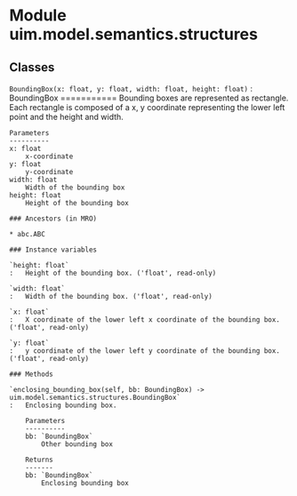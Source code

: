 Module uim.model.semantics.structures
=====================================

Classes
-------

`BoundingBox(x: float, y: float, width: float, height: float)`
:   BoundingBox
    ===========
    Bounding boxes are represented as rectangle.
    Each rectangle is composed of a x, y coordinate representing the lower left point and the height and width.
    
    Parameters
    ----------
    x: float
        x-coordinate
    y: float
        y-coordinate
    width: float
        Width of the bounding box
    height: float
        Height of the bounding box

    ### Ancestors (in MRO)

    * abc.ABC

    ### Instance variables

    `height: float`
    :   Height of the bounding box. ('float', read-only)

    `width: float`
    :   Width of the bounding box. ('float', read-only)

    `x: float`
    :   X coordinate of the lower left x coordinate of the bounding box. ('float', read-only)

    `y: float`
    :   y coordinate of the lower left y coordinate of the bounding box. ('float', read-only)

    ### Methods

    `enclosing_bounding_box(self, bb: BoundingBox) ‑> uim.model.semantics.structures.BoundingBox`
    :   Enclosing bounding box.
        
        Parameters
        ----------
        bb: `BoundingBox`
            Other bounding box
        
        Returns
        -------
        bb: `BoundingBox`
            Enclosing bounding box